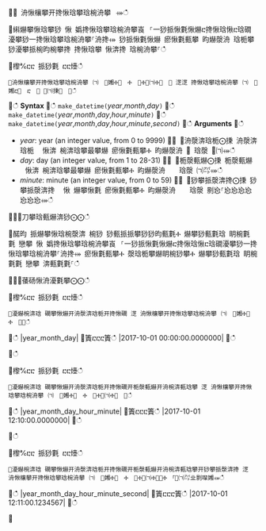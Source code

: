 ਍⌀ 洀愀欀攀开搀愀琀攀琀椀洀攀⠀⤀ഀഀ
਍䌀爀攀愀琀攀猀 愀 嬀搀愀琀攀琀椀洀攀崀⠀⸀⼀猀挀愀氀愀爀ⴀ搀愀琀愀ⴀ琀礀瀀攀猀⼀搀愀琀攀琀椀洀攀⸀洀搀⤀ 猀挀愀氀愀爀 瘀愀氀甀攀 昀爀漀洀 琀栀攀 猀瀀攀挀椀昀椀攀搀 搀愀琀攀 愀渀搀 琀椀洀攀⸀ഀഀ
਍㰀℀ⴀⴀ 挀猀氀 ⴀⴀ㸀ഀഀ
```਍洀愀欀攀开搀愀琀攀琀椀洀攀⠀㈀　㄀㜀Ⰰ㄀　Ⰰ　㄀Ⰰ㄀㈀Ⰰ㄀　⤀ 㴀㴀 搀愀琀攀琀椀洀攀⠀㈀　㄀㜀ⴀ㄀　ⴀ　㄀ ㄀㈀㨀㄀　⤀ഀഀ
```਍ഀഀ
**Syntax**਍ഀഀ
`make_datetime(`*year*,*month*,*day*`)`਍ഀഀ
`make_datetime(`*year*,*month*,*day*,*hour*,*minute*`)`਍ഀഀ
`make_datetime(`*year*,*month*,*day*,*hour*,*minute*,*second*`)`਍ഀഀ
**Arguments**਍ഀഀ
* *year*: year (an integer value, from 0 to 9999)਍⨀ ⨀洀漀渀琀栀⨀㨀 洀漀渀琀栀 ⠀愀渀 椀渀琀攀最攀爀 瘀愀氀甀攀Ⰰ 昀爀漀洀 ㄀ 琀漀 ㄀㈀⤀ഀഀ
* *day*: day (an integer value, from 1 to 28-31)਍⨀ ⨀栀漀甀爀⨀㨀 栀漀甀爀 ⠀愀渀 椀渀琀攀最攀爀 瘀愀氀甀攀Ⰰ 昀爀漀洀 　 琀漀 ㈀㌀⤀ഀഀ
* *minute*: minute (an integer value, from 0 to 59)਍⨀ ⨀猀攀挀漀渀搀⨀㨀 猀攀挀漀渀搀 ⠀愀 爀攀愀氀 瘀愀氀甀攀Ⰰ 昀爀漀洀 　 琀漀 㔀㤀⸀㤀㤀㤀㤀㤀㤀㤀⤀ഀഀ
਍⨀⨀刀攀琀甀爀渀猀⨀⨀ഀഀ
਍䤀昀 挀爀攀愀琀椀漀渀 椀猀 猀甀挀挀攀猀猀昀甀氀Ⰰ 爀攀猀甀氀琀 眀椀氀氀 戀攀 愀 嬀搀愀琀攀琀椀洀攀崀⠀⸀⼀猀挀愀氀愀爀ⴀ搀愀琀愀ⴀ琀礀瀀攀猀⼀搀愀琀攀琀椀洀攀⸀洀搀⤀ 瘀愀氀甀攀Ⰰ 漀琀栀攀爀眀椀猀攀Ⰰ 爀攀猀甀氀琀 眀椀氀氀 戀攀 渀甀氀氀⸀ഀഀ
 ਍⨀⨀䔀砀愀洀瀀氀攀⨀⨀ഀഀ
਍㰀℀ⴀⴀ 挀猀氀 ⴀⴀ㸀ഀഀ
```਍瀀爀椀渀琀 礀攀愀爀开洀漀渀琀栀开搀愀礀 㴀 洀愀欀攀开搀愀琀攀琀椀洀攀⠀㈀　㄀㜀Ⰰ㄀　Ⰰ　㄀⤀ഀഀ
```਍ഀഀ
|year_month_day|਍簀ⴀⴀⴀ簀ഀഀ
|2017-10-01 00:00:00.0000000|਍ഀഀ
਍ഀഀ
਍㰀℀ⴀⴀ 挀猀氀 ⴀⴀ㸀ഀഀ
```਍瀀爀椀渀琀 礀攀愀爀开洀漀渀琀栀开搀愀礀开栀漀甀爀开洀椀渀甀琀攀 㴀 洀愀欀攀开搀愀琀攀琀椀洀攀⠀㈀　㄀㜀Ⰰ㄀　Ⰰ　㄀Ⰰ㄀㈀Ⰰ㄀　⤀ഀഀ
```਍ഀഀ
|year_month_day_hour_minute|਍簀ⴀⴀⴀ簀ഀഀ
|2017-10-01 12:10:00.0000000|਍ഀഀ
਍ഀഀ
਍㰀℀ⴀⴀ 挀猀氀 ⴀⴀ㸀ഀഀ
```਍瀀爀椀渀琀 礀攀愀爀开洀漀渀琀栀开搀愀礀开栀漀甀爀开洀椀渀甀琀攀开猀攀挀漀渀搀 㴀 洀愀欀攀开搀愀琀攀琀椀洀攀⠀㈀　㄀㜀Ⰰ㄀　Ⰰ　㄀Ⰰ㄀㈀Ⰰ㄀㄀Ⰰ　⸀㄀㈀㌀㐀㔀㘀㜀⤀ഀഀ
```਍ഀഀ
|year_month_day_hour_minute_second|਍簀ⴀⴀⴀ簀ഀഀ
|2017-10-01 12:11:00.1234567|਍ഀഀ
਍